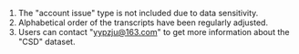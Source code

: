 1. The "account issue" type is not included due to data sensitivity.
2. Alphabetical order of the transcripts have been regularly adjusted.
3. Users can contact "yypzju@163.com" to get more information about the "CSD" dataset.
